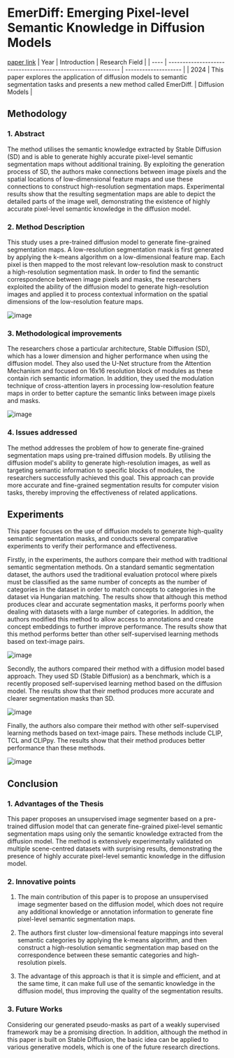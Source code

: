 # EmerDiff: Emerging Pixel-level Semantic Knowledge in Diffusion Models
[paper link](https://arxiv.org/pdf/2401.11739) 
| Year | Introduction                                                         | Research Field                 |
| ---- | ------------------------------------------------------------ | -------------------- |
| 2024 | This paper explores the application of diffusion models to semantic segmentation tasks and presents a new method called EmerDiff.          |  Diffusion Models        |

## Methodology

### 1. Abstract
The method utilises the semantic knowledge extracted by Stable Diffusion (SD) and is able to generate highly accurate pixel-level semantic segmentation maps without additional training. By exploiting the generation process of SD, the authors make connections between image pixels and the spatial locations of low-dimensional feature maps and use these connections to construct high-resolution segmentation maps. Experimental results show that the resulting segmentation maps are able to depict the detailed parts of the image well, demonstrating the existence of highly accurate pixel-level semantic knowledge in the diffusion model.

### 2. Method Description 
This study uses a pre-trained diffusion model to generate fine-grained segmentation maps. A low-resolution segmentation mask is first generated by applying the k-means algorithm on a low-dimensional feature map. Each pixel is then mapped to the most relevant low-resolution mask to construct a high-resolution segmentation mask. In order to find the semantic correspondence between image pixels and masks, the researchers exploited the ability of the diffusion model to generate high-resolution images and applied it to process contextual information on the spatial dimensions of the low-resolution feature maps.

![image](https://github.com/user-attachments/assets/a45849bf-f563-4062-9dc2-c3caeb9ac47b)
 
### 3. Methodological improvements
The researchers chose a particular architecture, Stable Diffusion (SD), which has a lower dimension and higher performance when using the diffusion model. They also used the U-Net structure from the Attention Mechanism and focused on 16x16 resolution block of modules as these contain rich semantic information. In addition, they used the modulation technique of cross-attention layers in processing low-resolution feature maps in order to better capture the semantic links between image pixels and masks.

![image](https://github.com/user-attachments/assets/9d6e20fc-6f82-48d5-95dd-0a511def7759)

### 4. Issues addressed 
The method addresses the problem of how to generate fine-grained segmentation maps using pre-trained diffusion models. By utilising the diffusion model's ability to generate high-resolution images, as well as targeting semantic information to specific blocks of modules, the researchers successfully achieved this goal. This approach can provide more accurate and fine-grained segmentation results for computer vision tasks, thereby improving the effectiveness of related applications.

## Experiments
This paper focuses on the use of diffusion models to generate high-quality semantic segmentation masks, and conducts several comparative experiments to verify their performance and effectiveness.

Firstly, in the experiments, the authors compare their method with traditional semantic segmentation methods. On a standard semantic segmentation dataset, the authors used the traditional evaluation protocol where pixels must be classified as the same number of concepts as the number of categories in the dataset in order to match concepts to categories in the dataset via Hungarian matching. The results show that although this method produces clear and accurate segmentation masks, it performs poorly when dealing with datasets with a large number of categories. In addition, the authors modified this method to allow access to annotations and create concept embeddings to further improve performance. The results show that this method performs better than other self-supervised learning methods based on text-image pairs.

![image](https://github.com/user-attachments/assets/59c34665-366f-486d-8991-6b01dbe7144b)

Secondly, the authors compared their method with a diffusion model based approach. They used SD (Stable Diffusion) as a benchmark, which is a recently proposed self-supervised learning method based on the diffusion model. The results show that their method produces more accurate and clearer segmentation masks than SD.

![image](https://github.com/user-attachments/assets/3ead1d7d-4d77-4c9d-9a83-44340f0eb895)

Finally, the authors also compare their method with other self-supervised learning methods based on text-image pairs. These methods include CLIP, TCL and CLIPpy. The results show that their method produces better performance than these methods. 

![image](https://github.com/user-attachments/assets/b24489c9-e4db-4109-a5e1-e728b04f2e0a)

## Conclusion

### 1. Advantages of the Thesis
This paper proposes an unsupervised image segmenter based on a pre-trained diffusion model that can generate fine-grained pixel-level semantic segmentation maps using only the semantic knowledge extracted from the diffusion model. The method is extensively experimentally validated on multiple scene-centred datasets with surprising results, demonstrating the presence of highly accurate pixel-level semantic knowledge in the diffusion model.

### 2. Innovative points
  1. The main contribution of this paper is to propose an unsupervised image segmenter based on the diffusion model, which does not require any additional knowledge or annotation information to generate fine pixel-level semantic segmentation maps.
  
  2. The authors first cluster low-dimensional feature mappings into several semantic categories by applying the k-means algorithm, and then construct a high-resolution semantic segmentation map based on the correspondence between these semantic categories and high-resolution pixels.
  
  3. The advantage of this approach is that it is simple and efficient, and at the same time, it can make full use of the semantic knowledge in the diffusion model, thus improving the quality of the segmentation results.

### 3. Future Works
Considering our generated pseudo-masks as part of a weakly supervised framework may be a promising direction. In addition, although the method in this paper is built on Stable Diffusion, the basic idea can be applied to various generative models, which is one of the future research directions.   

